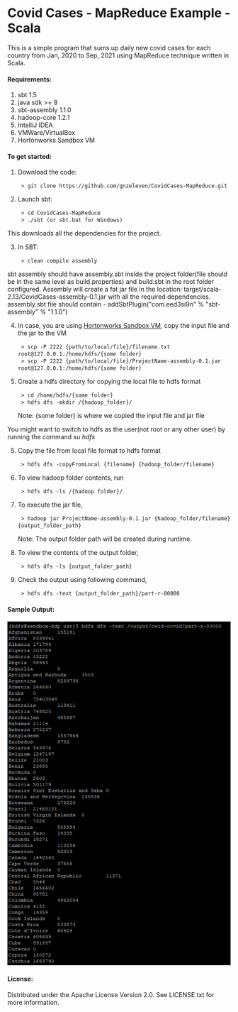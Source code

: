 # Covid Cases - MapReduce Example - Scala

This is a simple program that sums up daily new covid cases for each country from Jan, 2020 to Sep, 2021 using MapReduce technique written in Scala.

#### Requirements:

1. sbt 1.5
2. java sdk >= 8
3. sbt-assembly 1.1.0
4. hadoop-core 1.2.1
5. IntelliJ IDEA
6. VMWare/VirtualBox
7. Hortonworks Sandbox VM

#### To get started:

1. Download the code:

        > git clone https://github.com/gnzeleven/CovidCases-MapReduce.git
       
2. Launch sbt:

        > cd CovidCases-MapReduce
        > ./sbt (or sbt.bat for Windows)
        
  This downloads all the dependencies for the project.

3. In SBT:
   
        > clean compile assembly       
        
  sbt assembly should have assembly.sbt inside the project folder(file should be in the same level as build.properties) and build.sbt in the root folder configured. Assembly will create a fat jar file in the location: target/scala-2.13/CovidCases-assembly-0.1.jar with all the required dependencies.
  assembly.sbt file should contain - addSbtPlugin("com.eed3si9n" % "sbt-assembly" % "1.1.0")
        
4. In case, you are using [Hortonworks Sandbox VM](https://www.cloudera.com/downloads/hortonworks-sandbox.html), copy the input file and the jar to the VM

        > scp -P 2222 {path/to/local/file}/filename.txt root@127.0.0.1:/home/hdfs/{some folder}
        > scp -P 2222 {path/to/local/file}/ProjectName-assembly-0.1.jar root@127.0.0.1:/home/hdfs/{some folder}

5. Create a hdfs directory for copying the local file to hdfs format
        
        > cd /home/hdfs/{some folder} 
        > hdfs dfs -mkdir /{hadoop_folder}/

    Note: {some folder} is where we copied the input file and jar file

You might want to switch to hdfs as the user(not root or any other user) by running the command <i> su hdfs </i>
        
5. Copy the file from local file format to hdfs format

        > hdfs dfs -copyFromLocal {filename} {hadoop_folder/filename}
   
6. To view hadoop folder contents, run

        > hdfs dfs -ls /{hadoop folder}/

7. To execute the jar file,

        > hadoop jar ProjectName-assembly-0.1.jar {hadoop_folder/filename} {output_folder_path}
        
   Note: The output folder path will be created during runtime.

8. To view the contents of the output folder,

        > hdfs dfs -ls {output_folder_path}
        
9. Check the output using following command,

        > hdfs dfs -text {output_folder_path}/part-r-00000

#### Sample Output:

![img](images/sample-output.PNG)

#### License:

Distributed under the Apache License Version 2.0. See LICENSE.txt for more information.



